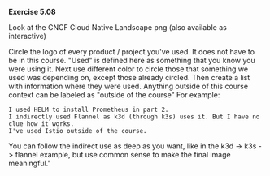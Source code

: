**Exercise 5.08**

 Look at the CNCF Cloud Native Landscape png (also available as interactive)

Circle the logo of every product / project you've used. It does not have to be in this course. "Used" is defined here as something that you know you were using it. Next use different color to circle those that something we used was depending on, except those already circled. Then create a list with information where they were used. Anything outside of this course context can be labeled as "outside of the course"
For example:

    I used HELM to install Prometheus in part 2.
    I indirectly used Flannel as k3d (through k3s) uses it. But I have no clue how it works.
    I've used Istio outside of the course.

You can follow the indirect use as deep as you want, like in the k3d -> k3s -> flannel example, but use common sense to make the final image meaningful."
